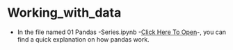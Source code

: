 # Working_with_data

* In the file named 01 Pandas -Series.ipynb -[Click Here To Open](https://github.com/MichaelDinglis/Working_with_data/blob/main/01%20Pandas%20-Series.ipynb)-, you can find a quick explanation on how pandas work. 
